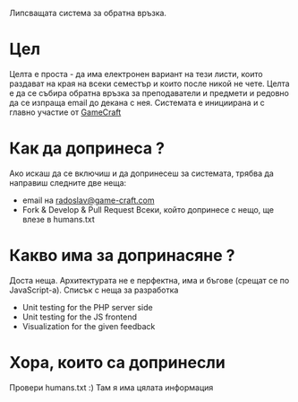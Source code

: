 Липсващата система за обратна връзка.

# Цел
Целта е проста - да има електронен вариант на тези листи, които раздават на края на всеки семестър и които после никой не чете.
Целта е да се събира обратна връзка за преподаватели и предмети и редовно да се изпраща email до декана с нея.
Системата е инициирана и с главно участие от [GameCraft](http://game-craft.com/)
# Как да допринеса ?
Ако искаш да се включиш и да допринесеш за системата, трябва да направиш следните две неща:
* email на radoslav@game-craft.com
* Fork & Develop & Pull Request
Всеки, който допринесе с нещо, ще влезе в humans.txt

# Какво има за допринасяне ?
Доста неща. Архитектурата не е перфектна, има и бъгове (срещат се по JavaScript-a).
Списък с неща за разработка
* Unit testing for the PHP server side
* Unit testing for the JS frontend
* Visualization for the given feedback

# Хора, които са допринесли
Провери humans.txt :) Там я има цялата информация